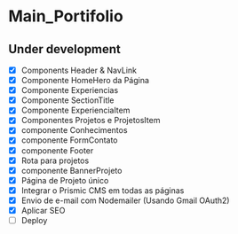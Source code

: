 # Main_Portifolio

## Under development

- [x] Components Header & NavLink
- [x] Componente HomeHero da Página
- [x] Componente Experiencias
- [x] Componente SectionTitle
- [x] Componente ExperienciaItem
- [x] Componentes Projetos e ProjetosItem
- [x] componente Conhecimentos
- [x] componente FormContato
- [x] componente Footer
- [x] Rota para projetos
- [x] componente BannerProjeto
- [x] Página de Projeto único
- [x] Integrar o Prismic CMS em todas as páginas
- [x] Envio de e-mail com Nodemailer (Usando Gmail OAuth2)
- [x] Aplicar SEO
- [ ] Deploy
